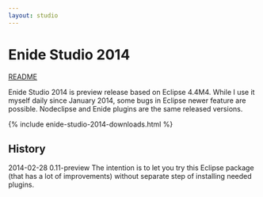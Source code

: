 ```yaml
---
layout: studio
---
```


# Enide Studio 2014

[README](README)

Enide Studio 2014 is preview release based on Eclipse 4.4M4. 
While I use it myself daily since January 2014, some bugs in Eclipse newer feature are possible.
Nodeclipse and Enide plugins are the same released versions.

{% include enide-studio-2014-downloads.html %}
            	
## History

2014-02-28 0.11-preview
The intention is to let you try this Eclipse package (that has a lot of improvements)
without separate step of installing needed plugins.
